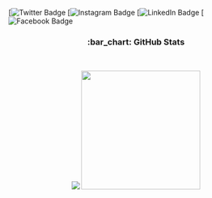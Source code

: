 [![Twitter Badge]()
[![Instagram Badge]()
[![LinkedIn Badge]()
[![Facebook Badge]()

<h3 align="center">:bar_chart: GitHub Stats</h3><br>

<p align="center">
<img src="https://github-readme-stats.vercel.app/api?username=luccazx12&show_icons=true&theme=radical&github.com/luccazx12/github-readme-stats">
<img height="235em" src="https://github-readme-stats.vercel.app/api/top-langs/?username=luccazx12&layout=compact&theme=radical&github.com/luccazx12/github-readme-stats"></p>
